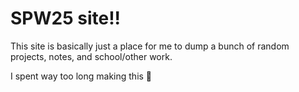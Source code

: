 # SPW25 site!!
This site is basically just a place for me to dump a bunch of random projects, notes, and school/other work.

I spent way too long making this 🗿
